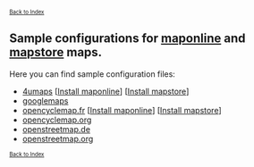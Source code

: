 <small><small>[Back to Index](../../../index.md)</small></small>

## Sample configurations for [maponline](../MapOnline/maponline.md) and [mapstore](../MapStore/mapstore.md) maps.

Here you can find sample configuration files:

- [4umaps](./4umaps/config.xml)  \[[Install maponline](mgmap-install://mg4gh.github.io/MGMapViewer/Features/MainMapFeatures/SampleConfig/4umaps/4umaps-maponline.zip)\]  \[[Install mapstore](mgmap-install://mg4gh.github.io/MGMapViewer/Features/MainMapFeatures/SampleConfig/4umaps/4umaps-mapstores.zip)\]
- [googlemaps](./googlemaps/config.xml)
- [opencyclemap.fr](./opencyclemap.fr/config.xml)   \[[Install maponline](mgmap-install://mg4gh.github.io/MGMapViewer/Features/MainMapFeatures/SampleConfig/opencyclemap.fr/opencyclemap.fr-maponline.zip)\]  \[[Install mapstore](mgmap-install://mg4gh.github.io/MGMapViewer/Features/MainMapFeatures/SampleConfig/opencyclemap.fr/opencyclemap.fr-mapstores.zip)\]
- [opencyclemap.org](./opencyclemap.org/config.xml)
- [openstreetmap.de](./openstreetmap.de/config.xml)
- [openstreetmap.org](./openstreetmap.org/config.xml)



<small><small>[Back to Index](../../../index.md)</small></small>